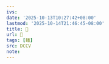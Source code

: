 ```yaml
---
ivs:
date: '2025-10-13T10:27:42+08:00'
lastmod: '2025-10-14T21:46:45-08:00'
title: 􅊝
url: 􅊝
tags: [䪤]
src: DCCV
note:
---
```

